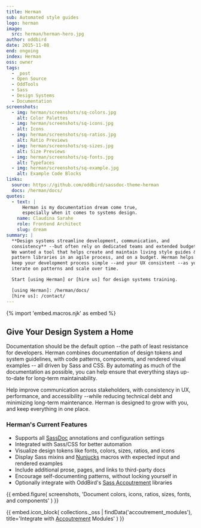 ```yaml
---
title: Herman
sub: Automated style guides
logo: herman
image:
  src: herman/herman-hero.jpg
author: oddbird
date: 2015-11-08
end: ongoing
index: Herman
oss: owner
tags:
  - _post
  - Open Source
  - OddTools
  - Sass
  - Design Systems
  - Documentation
screenshots:
  - img: herman/screenshots/sq-colors.jpg
    alt: Color Palettes
  - img: herman/screenshots/sq-icons.jpg
    alt: Icons
  - img: herman/screenshots/sq-ratios.jpg
    alt: Ratio Previews
  - img: herman/screenshots/sq-sizes.jpg
    alt: Size Previews
  - img: herman/screenshots/sq-fonts.jpg
    alt: Typefaces
  - img: herman/screenshots/sq-example.jpg
    alt: Example Code Blocks
links:
  source: https://github.com/oddbird/sassdoc-theme-herman
  docs: /herman/docs/
quotes:
  - text: |
      Herman is my documentation dream come true,
      especially when it comes to systems design.
    name: Claudina Sarahe
    role: Frontend Architect
    slug: dream
summary: |
  **Design systems streamline development, communication, and
  consistency** --but often rely on dedicated teams and extended budgets.
  We wanted a tool that helps create and maintain living style guides &
  pattern libraries in an agile process, and on a budget. Herman helps you
  keep your development process simple --and your UX consistent --as you
  iterate on patterns and scale over time.

  Start [using Herman] or [hire us] for design systems training.

  [using Herman]: /herman/docs/
  [hire us]: /contact/
---
```


{% import 'embed.macros.njk' as embed %}

## Give Your Design System a Home

Documentation should be the default option --the path of least
resistance for developers. Herman combines documentation of design
tokens and system guidelines, with code patterns, components, and
rendered visual examples -- all driven by Sass and CSS. By automating as
much of the documentation as possible, you can help ensure that
everything stays up-to-date for long-term maintainability.

Help improve communication across stakeholders, with consistency in UX,
performance, and accessibility --while reducing technical debt and
minimizing long-term maintenance. Herman is designed to grow with you,
and keep everything in one place.

### Herman's Current Features

- Supports all [SassDoc] annotations and configuration settings
- Integrated with Sass/CSS for better automation
- Visualize design tokens like fonts, colors, sizes, ratios, and icons
- Display Sass mixins and [Nunjucks] macros with expected input and
  rendered examples
- Include additional prose, pages, and links to third-party docs
- Encourage self-documenting patterns, without locking yourself in
- Optionally integrate with OddBird's [Sass Accoutrement] libraries

[SassDoc]: http://sassdoc.com/
[Nunjucks]: https://mozilla.github.io/nunjucks/
[Sass Accoutrement]: /accoutrement/


{{ embed.figure(
  screenshots,
  'Document colors, icons, ratios, sizes, fonts, and components'
) }}

{{ embed.icon_block(
  collections._oss | findData('accoutrement_modules'),
  title='Integrate with [Accoutrement](/accoutrement/) Modules'
) }}
